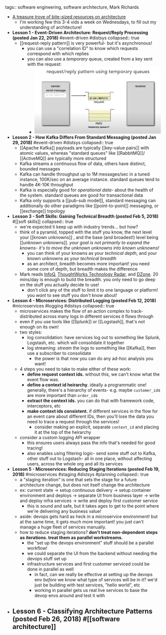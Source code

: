 tags:: software engineering, software architecture, Mark Richards

- [A treasure trove of bite-sized resources on architecture](https://www.developertoarchitect.com/lessons/)
	- I'm working few this 3-4 vids a week on Wednesdays, to fill out my understanding of architecture!
- **Lesson 1 - Event-Driven Architecture: Request/Reply Processing (posted Jan 22, 2018)** #event-driven #distsys
  collapsed:: true
	- [[request-reply pattern]] is very powerful- but it's asynchronous!
		- you can use a "correlation ID" to know which requests correspond with which replies
		- you can also use a _temporary_ queue, created from a key sent with the request:
			- ![image.png](../assets/image_1705018515144_0.png)
- **Lesson 2 - How Kafka Differs From Standard Messaging (posted Jan 29, 2018)** #event-driven #distsys
  collapsed:: true
	- [[Apache Kafka]] payloads are typically [[key-value pairs]] with atomic values, whereas "standard queues" like [[RabbitMQ]]/ [[ActiveMQ]] are typically more structured
	- Kafka streams a continuous flow of data, others have distinct, bounded messages
	- Kafka can handle throughput up to 1M messages/sec in a tuned instance, 100K/sec on an average instance. standard queues tend to handle 4K-10K throughput
	- Kafka is especially good for *operational data*- about the health of the system. standard queues are good for transactional data
	- Kafka only supports a [[pub-sub model]], standard messaging can additionally do other paradigms like [[point-to-point]] messaging, or [[exchange]] topology
- **Lesson 3 - Soft Skills: Gaining Technical Breadth (posted Feb 5, 2018)** #[[soft skills]]
  collapsed:: true
	- we're expected ti keep up with industry trends... but how?
	- think of a pyramid, topped with the stuff you know, the next level your [[known unknowns]] , and the base (and broadest!) level being [[unknown unknowns]]. *your goal is not primarily to expand the knowns- it's to move the unknown unknowns into known unknowns!*
		- you can think of your knowns as your *technical depth*, and your known unknowns as your *technical breadth*
		- as an architect, breadth becomes more important! you need some core of depth, but breadth makes the difference
	- Mark reads [InfoQ](https://www.infoq.com/), [ThoughtWorks Technology Radar](https://www.thoughtworks.com/radar), and [DZone](https://dzone.com/). 20 mins/day is enough to build the breadth. you only need to go deep on the stuff you actually decide to use!
		- don't click any of the stuff to limit it to one language or platform! you _want_ to see stuff you don't know about!
- **Lesson 4 - Microservices: Distributed Logging (posted Feb 12, 2018)** #microservices #logging #distsys
  collapsed:: true
	- microservices makes the flow of an action complex to track- distributed across many logs in different services it flows through
	- even if you use tools like [[Splunk]] or [[Logstash]], that's not enough on its own!
	- two styles:
		- log consolidation: have services log out to something like Splunk, Logstash, etc. which will consolidate it together
		- log streaming: *stream* the logs to something like [[Kafka]], then use a subscriber to consolidate
			- the power is that now you can do any ad-hoc analysis you want!
	- 4 steps you need to take to make either of these work:
		- **define request context ids.** without this, we can't know what the event flow was.
		- **define a context id heirarchy**. ideally a programmatic one! generally, there's a hierarchy of events- e.g. maybe `customer_id`s are more important than `order_id`s
		- **extract the context ids.** you can do that with framework code, interceptors, etc
		- **make context ids consistent.** if different services in the flow for an event care about different IDs, then you'll lose the data you need to trace a request through the services!
			- consider making an explicit, separate `context_id` and placing it at the top of the heirarchy
	- consider a custom logging API wrapper
		- this ensures users always pass the info that's needed for good tracing!
		- also enables using filtering logic- send some stuff out to Kafka, other stuff out to Logstash- all in one place, without affecting users, across the whole org and all its services
- **Lesson 5 - Microservices: Reducing Staging Iterations (posted Feb 19, 2018)** #microservices #staging #distsys #planning
  collapsed:: true
	- a "staging iteration" is one that sets the stage for a future architecture change, but does not itself change the architecture
	- ex: current state -> setup continuous delivery -> setup container environment and deploys -> separate UI from business layer -> write and deploy infra services -> write and deploy first customer service
		- this is sound and safe, but it takes ages to get to the point where we're delivering any business value!
	- aside: devops gets hard as heck in a microservice environment! but at the same time, it gets much more important! you just can't manage a huge fleet of services manually.
	- how to reduce staging iterations? **don't treat non-dependent steps as iterations. treat them as parallel workstreams.**
		- the "set up the devops environment" stuff should be a parallel workflow!
		- we could separate the UI from the backend without needing the devops stuff set up
		- infrastructure services and first customer serviced could be done in parallel as well
			- in fact, can we really be effective at setting up the devops env _before_ we know what type of services will be in it? we'd just be building with test services, "hello world", etc
			- working in parallel gets us real live services to base the devop envs around and test it with
- **Lesson 6 - Classifying Architecture Patterns (posted Feb 26, 2018)** #[[software architecture]]
	-